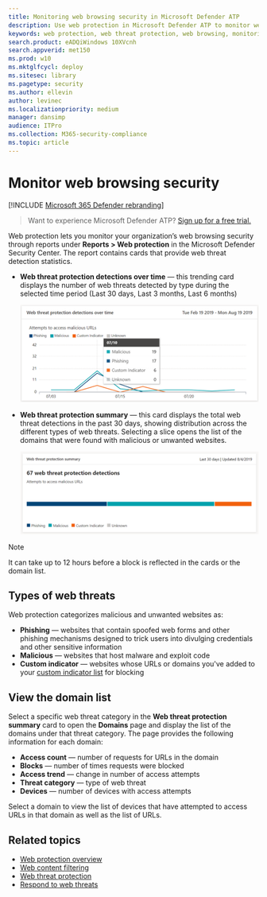 ```yaml
---
title: Monitoring web browsing security in Microsoft Defender ATP
description: Use web protection in Microsoft Defender ATP to monitor web browsing security
keywords: web protection, web threat protection, web browsing, monitoring, reports, cards, domain list, security, phishing, malware, exploit, websites, network protection, Edge, Internet Explorer, Chrome, Firefox, web browser 
search.product: eADQiWindows 10XVcnh
search.appverid: met150
ms.prod: w10
ms.mktglfcycl: deploy
ms.sitesec: library
ms.pagetype: security
ms.author: ellevin
author: levinec
ms.localizationpriority: medium
manager: dansimp
audience: ITPro
ms.collection: M365-security-compliance 
ms.topic: article
---
```


# Monitor web browsing security

[!INCLUDE [Microsoft 365 Defender rebranding](../../includes/microsoft-defender.md)]


>Want to experience Microsoft Defender ATP? [Sign up for a free trial.](https://www.microsoft.com/microsoft-365/windows/microsoft-defender-atp?ocid=docs-wdatp-main-abovefoldlink&rtc=1)

Web protection lets you monitor your organization’s web browsing security through reports under **Reports > Web protection** in the Microsoft Defender Security Center. The report contains cards that provide web threat detection statistics.

- **Web threat protection detections over time** — this trending card displays the number of web threats detected by type during the selected time period (Last 30 days, Last 3 months, Last 6 months)
 
    ![Image of the card showing web threats protection detections over time](images/wtp-blocks-over-time.png)

- **Web threat protection summary** — this card displays the total web threat detections in the past 30 days, showing distribution across the different types of web threats. Selecting a slice opens the list of the domains that were found with malicious or unwanted websites.

    ![Image of the card showing web threats protection summary](images/wtp-summary.png)

>[!Note]
>It can take up to 12 hours before a block is reflected in the cards or the domain list.

## Types of web threats
Web protection categorizes malicious and unwanted websites as:
- **Phishing** — websites that contain spoofed web forms and other phishing mechanisms designed to trick users into divulging credentials and other sensitive information
- **Malicious** — websites that host malware and exploit code
- **Custom indicator** — websites whose URLs or domains you've added to your [custom indicator list](manage-indicators.md) for blocking

## View the domain list
Select a specific web threat category in the **Web threat protection summary** card to open the **Domains** page and display the list of the domains under that threat category. The page provides the following information for each domain:

- **Access count** — number of requests for URLs in the domain
- **Blocks** — number of times requests were blocked
- **Access trend** — change in number of access attempts
- **Threat category** — type of web threat
- **Devices** — number of devices with access attempts

Select a domain to view the list of devices that have attempted to access URLs in that domain as well as the list of URLs.

## Related topics
- [Web protection overview](web-protection-overview.md)
- [Web content filtering](web-content-filtering.md)
- [Web threat protection](web-threat-protection.md)
- [Respond to web threats](web-protection-response.md)
